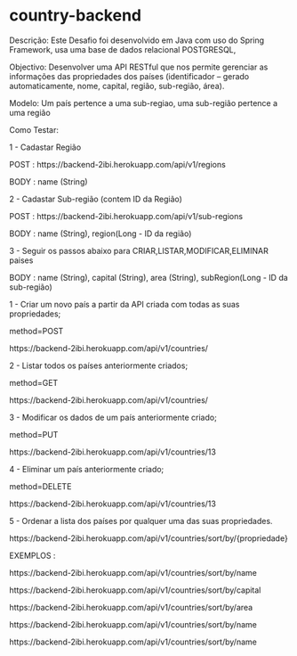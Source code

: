 # country-backend

<p>Descrição: Este Desafio foi desenvolvido em Java com uso do Spring Framework, usa uma base de dados relacional POSTGRESQL,

<p>Objectivo: Desenvolver uma API RESTful que nos permite gerenciar as informações das propriedades dos países (identificador – gerado automaticamente, nome, capital, região, sub-região, área).

<p>Modelo: Um país pertence a uma sub-regiao, uma sub-região pertence a uma região

Como Testar:
<p>1 - Cadastar Região
<p> POST : https://backend-2ibi.herokuapp.com/api/v1/regions
<p> BODY :  name (String)
  
<p>2 - Cadastar Sub-região (contem ID da Região)
<p> POST : https://backend-2ibi.herokuapp.com/api/v1/sub-regions
<p> BODY :  name (String), region(Long - ID da região)
  
<p>3 - Seguir os passos abaixo para CRIAR,LISTAR,MODIFICAR,ELIMINAR paises
<p> BODY :  name (String), capital (String), area (String), subRegion(Long - ID da sub-região) 

<p>1 - Criar um novo país a partir da API criada com todas as suas propriedades;
<p>method=POST 
<p>https://backend-2ibi.herokuapp.com/api/v1/countries/

<p>2 - Listar todos os países anteriormente criados;
<p>method=GET 
<p>https://backend-2ibi.herokuapp.com/api/v1/countries/

<p>3 - Modificar os dados de um país anteriormente criado;
<p>method=PUT 
<p>https://backend-2ibi.herokuapp.com/api/v1/countries/13

<p>4 - Eliminar um país anteriormente criado;
<p>method=DELETE 
<p>https://backend-2ibi.herokuapp.com/api/v1/countries/13

<p>5 - Ordenar a lista dos países por qualquer uma das suas propriedades.
<p>https://backend-2ibi.herokuapp.com/api/v1/countries/sort/by/{propriedade}

<p>EXEMPLOS : 
<p>https://backend-2ibi.herokuapp.com/api/v1/countries/sort/by/name
<p>https://backend-2ibi.herokuapp.com/api/v1/countries/sort/by/capital
<p>https://backend-2ibi.herokuapp.com/api/v1/countries/sort/by/area
<p>https://backend-2ibi.herokuapp.com/api/v1/countries/sort/by/name
<p>https://backend-2ibi.herokuapp.com/api/v1/countries/sort/by/name
